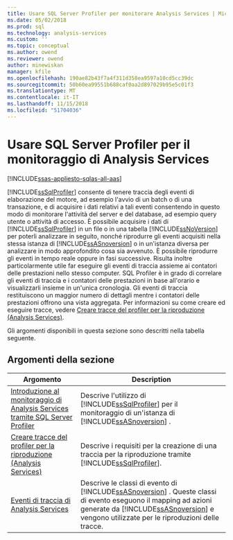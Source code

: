 ```yaml
---
title: Usare SQL Server Profiler per monitorare Analysis Services | Microsoft Docs
ms.date: 05/02/2018
ms.prod: sql
ms.technology: analysis-services
ms.custom: ''
ms.topic: conceptual
ms.author: owend
ms.reviewer: owend
author: minewiskan
manager: kfile
ms.openlocfilehash: 190ae82b43f7a4f311d358ea9597a10cd5cc39dc
ms.sourcegitcommit: 50b60ea99551b688caf0aa2d897029b95e5c01f3
ms.translationtype: MT
ms.contentlocale: it-IT
ms.lasthandoff: 11/15/2018
ms.locfileid: "51704036"
---
```

# <a name="use-sql-server-profiler-to-monitor-analysis-services"></a>Usare SQL Server Profiler per il monitoraggio di Analysis Services
[!INCLUDE[ssas-appliesto-sqlas-all-aas](../../includes/ssas-appliesto-sqlas-all-aas.md)]

  [!INCLUDE[ssSqlProfiler](../../includes/sssqlprofiler-md.md)] consente di tenere traccia degli eventi di elaborazione del motore, ad esempio l'avvio di un batch o di una transazione, e di acquisire i dati relativi a tali eventi consentendo in questo modo di monitorare l'attività del server e del database, ad esempio query utente o attività di accesso. È possibile acquisire i dati di [!INCLUDE[ssSqlProfiler](../../includes/sssqlprofiler-md.md)] in un file o in una tabella [!INCLUDE[ssNoVersion](../../includes/ssnoversion-md.md)] per poterli analizzare in seguito, nonché riprodurre gli eventi acquisiti nella stessa istanza di [!INCLUDE[ssASnoversion](../../includes/ssasnoversion-md.md)] o in un'istanza diversa per analizzare in modo approfondito cosa sia avvenuto. È possibile riprodurre gli eventi in tempo reale oppure in fasi successive. Risulta inoltre particolarmente utile far eseguire gli eventi di traccia assieme ai contatori delle prestazioni nello stesso computer. SQL Profiler è in grado di correlare gli eventi di traccia e i contatori delle prestazioni in base all'orario e visualizzarli insieme in un'unica cronologia. Gli eventi di traccia restituiscono un maggior numero di dettagli mentre i contatori delle prestazioni offrono una vista aggregata. Per informazioni su come creare ed eseguire tracce, vedere [Creare tracce del profiler per la riproduzione &#40;Analysis Services&#41;](../../analysis-services/instances/create-profiler-traces-for-replay-analysis-services.md).  
  
 Gli argomenti disponibili in questa sezione sono descritti nella tabella seguente.  
  
## <a name="in-this-section"></a>Argomenti della sezione  
  
|Argomento|Description|  
|-----------|-----------------|  
|[Introduzione al monitoraggio di Analysis Services tramite SQL Server Profiler](../../analysis-services/instances/introduction-to-monitoring-analysis-services-with-sql-server-profiler.md)|Descrive l'utilizzo di [!INCLUDE[ssSqlProfiler](../../includes/sssqlprofiler-md.md)] per il monitoraggio di un'istanza di [!INCLUDE[ssASnoversion](../../includes/ssasnoversion-md.md)] .|  
|[Creare tracce del profiler per la riproduzione &#40;Analysis Services&#41;](../../analysis-services/instances/create-profiler-traces-for-replay-analysis-services.md)|Descrive i requisiti per la creazione di una traccia per la riproduzione tramite [!INCLUDE[ssSqlProfiler](../../includes/sssqlprofiler-md.md)].|  
|[Eventi di traccia di Analysis Services](https://docs.microsoft.com/bi-reference/trace-events/analysis-services-trace-events)|Descrive le classi di evento di [!INCLUDE[ssASnoversion](../../includes/ssasnoversion-md.md)] . Queste classi di evento eseguono il mapping ad azioni generate da [!INCLUDE[ssASnoversion](../../includes/ssasnoversion-md.md)] e vengono utilizzate per le riproduzioni delle tracce.|  
  

  
  
